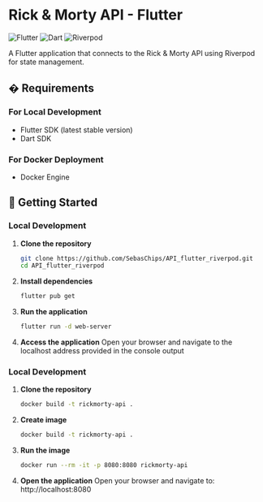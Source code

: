 # Rick & Morty API - Flutter

![Flutter](https://img.shields.io/badge/Flutter-%2302569B.svg?style=for-the-badge&logo=Flutter&logoColor=white)
![Dart](https://img.shields.io/badge/Dart-0175C2?style=for-the-badge&logo=dart&logoColor=white)
![Riverpod](https://img.shields.io/badge/Riverpod-8A2BE2?style=for-the-badge)

A Flutter application that connects to the Rick & Morty API using Riverpod for state management.

## � Requirements

### For Local Development
- Flutter SDK (latest stable version)
- Dart SDK

### For Docker Deployment
- Docker Engine

## 🚀 Getting Started

### Local Development

1. **Clone the repository**
   ```bash
   git clone https://github.com/SebasChips/API_flutter_riverpod.git
   cd API_flutter_riverpod

2. **Install dependencies**
   ```bash
   flutter pub get

3. **Run the application**
   ```bash
   flutter run -d web-server

4. **Access the application**
    Open your browser and navigate to the localhost address provided in the console output

### Local Development

1. **Clone the repository**
   ```bash
   docker build -t rickmorty-api .

2. **Create image**
   ```bash
   docker build -t rickmorty-api .

3. **Run the image**
   ```bash
   docker run --rm -it -p 8080:8080 rickmorty-api
   
4. **Open the application**
   Open your browser and navigate to: http://localhost:8080
